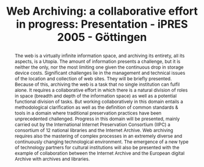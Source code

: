 ---
abstract: 'The web is a virtually infinite information space, and archiving its entirety,
  all its aspects, is a Utopia. The amount of information presents a challenge, but
  it is neither the only, nor the most limiting one given the continuous drop in storage
  device costs. Significant challenges lie in the management and technical issues
  of the location and collection of web sites. They will be briefly presented.

  Because of this, archiving the web is a task that no single institution can fulfil
  alone. It requires a collaborative effort in which there is a natural division of
  roles in space (breadth and depth of the information space) as well as a potential
  functional division of tasks. But working collaboratively in this domain entails
  a methodological clarification as well as the definition of common standards & tools
  in a domain where traditional preservation practices have been unprecedented challenged.
  Progress in this domain will be presented, mainly carried out by the International
  Internet Preservation Consortium (IIPC) a consortium of 12 national libraries and
  the Internet Archive.

  Web archiving requires also the mastering of complex processes in an extremely diverse
  and continuously changing technological environment. The emergence of a new type
  of technology partners for cultural institutions will also be presented with the
  example of collaboration between the Internet Archive and the European digital Archive
  with archives and libraries.'
creators:
- Julien Masanès
date: null
document_url: https://services.phaidra.univie.ac.at/api/object/o:295041/download
grand_parent: iPRES
institutions: []
keywords:
- göttingen
landing_page_url: https://phaidra.univie.ac.at/o:295041
language: eng
layout: publication
license: CC BY-SA 3.0 AT
notes_url: null
parent: iPRES 2005
publication_type: paper
size: 562032
slides_url: null
source_name: iPRES
stream_url: null
title: 'Web Archiving: a collaborative effort in progress: Presentation - iPRES 2005
  - Göttingen'
year: 2005
---